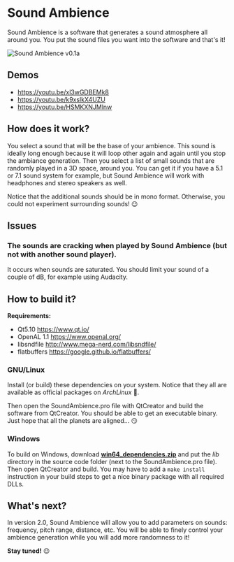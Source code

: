 # Sound Ambience
Sound Ambience is a software that generates a sound atmosphere all around you. You put the sound files you want into the software and that's it!

![Sound Ambience v0.1a](https://raw.githubusercontent.com/dcarlus/SoundAmbience/master/resources/screenshots/SoundAmbiance_0.1a.png)

## Demos
- https://youtu.be/xl3wGDBEMk8
- https://youtu.be/k9xslkX4UZU
- https://youtu.be/HSMKXNJMlnw

## How does it work?
You select a sound that will be the base of your ambience. This sound is ideally long enough because it will loop other again and again until you stop the ambiance generation.
Then you select a list of small sounds that are randomly played in a 3D space, around you. You can get it if you have a 5.1 or 7.1 sound system for example, but Sound Ambience will work with headphones and stereo speakers as well.

Notice that the additional sounds should be in mono format. Otherwise, you could not experiment surrounding sounds! :wink:

## Issues
### The sounds are cracking when played by Sound Ambience (but not with another sound player).
It occurs when sounds are saturated. You should limit your sound of a couple of dB, for example using Audacity.

## How to build it?
**Requirements:**
- Qt5.10 https://www.qt.io/
- OpenAL 1.1 https://www.openal.org/
- libsndfile http://www.mega-nerd.com/libsndfile/
- flatbuffers https://google.github.io/flatbuffers/

### GNU/Linux
Install (or build) these dependencies on your system. Notice that they all are available as official packages on _ArchLinux_ :kiss:.

Then open the SoundAmbience.pro file with QtCreator and build the software from QtCreator. You should be able to get an executable binary. Just hope that all the planets are aligned... :smirk:

### Windows
To build on Windows, download [**win64_dependencies.zip**](https://github.com/dcarlus/SoundAmbience/releases/download/1.1b/win64_dependencies.zip) and put the _lib_ directory in the source code folder (next to the SoundAmbience.pro file). Then open QtCreator and build. You may have to add a `make install` instruction in your build steps to get a nice binary package with all required DLLs.

## What's next?
In version 2.0, Sound Ambience will allow you to add parameters on sounds: frequency, pitch range, distance, etc. You will be able to finely control your ambience generation while you will add more randomness to it!

**Stay tuned!** :wink:
